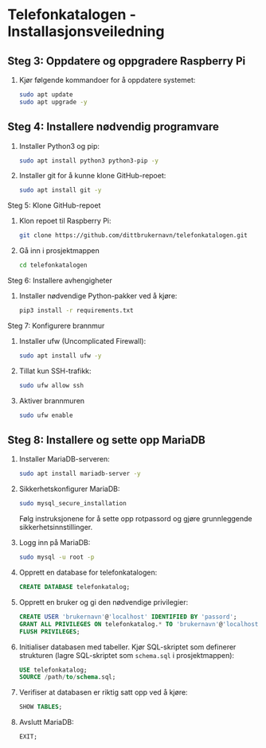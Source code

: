 # Telefonkatalogen - Installasjonsveiledning

## Steg 3: Oppdatere og oppgradere Raspberry Pi

1. Kjør følgende kommandoer for å oppdatere systemet:
   ```bash
   sudo apt update
   sudo apt upgrade -y


## Steg 4: Installere nødvendig programvare
1. Installer Python3 og pip:
    ```bash
    sudo apt install python3 python3-pip -y
2. Installer git for å kunne klone GitHub-repoet:
    ```bash
    sudo apt install git -y

Steg 5: Klone GitHub-repoet
1. Klon repoet til Raspberry Pi:
    ```bash
    git clone https://github.com/dittbrukernavn/telefonkatalogen.git
2. Gå inn i prosjektmappen
   ```bash
   cd telefonkatalogen

Steg 6: Installere avhengigheter
1. Installer nødvendige Python-pakker ved å kjøre:
   ```bash
   pip3 install -r requirements.txt

Steg 7: Konfigurere brannmur
1. Installer ufw (Uncomplicated Firewall):
   ```bash
   sudo apt install ufw -y
2. Tillat kun SSH-trafikk:
   ```bash
   sudo ufw allow ssh
3. Aktiver brannmuren
   ```bash
   sudo ufw enable


## Steg 8: Installere og sette opp MariaDB

1. Installer MariaDB-serveren:
   ```bash
   sudo apt install mariadb-server -y
   ```

2. Sikkerhetskonfigurer MariaDB:
   ```bash
   sudo mysql_secure_installation
   ```
   Følg instruksjonene for å sette opp rotpassord og gjøre grunnleggende sikkerhetsinnstillinger.

3. Logg inn på MariaDB:
   ```bash
   sudo mysql -u root -p
   ```

4. Opprett en database for telefonkatalogen:
   ```sql
   CREATE DATABASE telefonkatalog;
   ```

5. Opprett en bruker og gi den nødvendige privilegier:
   ```sql
   CREATE USER 'brukernavn'@'localhost' IDENTIFIED BY 'passord';
   GRANT ALL PRIVILEGES ON telefonkatalog.* TO 'brukernavn'@'localhost';
   FLUSH PRIVILEGES;
   ```

6. Initialiser databasen med tabeller. Kjør SQL-skriptet som definerer strukturen (lagre SQL-skriptet som `schema.sql` i prosjektmappen):
   ```sql
   USE telefonkatalog;
   SOURCE /path/to/schema.sql;
   ```

7. Verifiser at databasen er riktig satt opp ved å kjøre:
   ```sql
   SHOW TABLES;
   ```

8. Avslutt MariaDB:
   ```sql
   EXIT;
   ```








     



